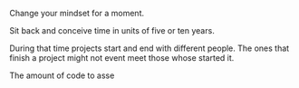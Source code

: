 <!--
.. title: On Enterprise Development
.. slug: on-enterprise-development
.. date: 2019-07-20 04:01:19 UTC-03:00
.. tags: 
.. category: 
.. link: 
.. description: 
.. type: text
.. status: draft
-->

Change your mindset for a moment.

Sit back and conceive time in units of five or ten years. 

During that time projects start and end with different people. The ones that
finish a project might not event meet those whose started it.

The amount of code to asse